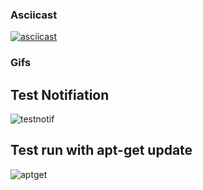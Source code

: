 ### Asciicast
[![asciicast](https://asciinema.org/a/403568.svg)](https://asciinema.org/a/403568)

###  Gifs
## Test Notifiation
![testnotif](https://github.com/runtheorun-exe/sw/blob/2018127/projects/2018127/ntfy/greetings.gif)
## Test run with apt-get update
![aptget](https://github.com/runtheorun-exe/sw/blob/2018127/projects/2018127/ntfy/sudoaptget.gif)

